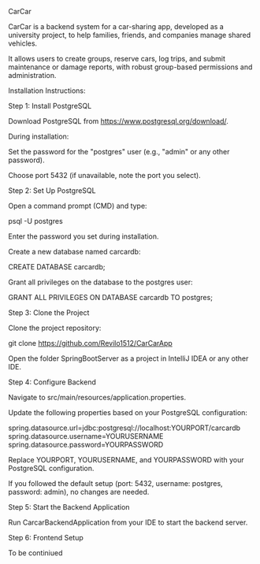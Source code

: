CarCar

CarCar is a backend system for a car-sharing app, developed as a university project, to help families, friends, and companies manage shared vehicles. 

It allows users to create groups, reserve cars, log trips, and submit maintenance or damage reports, with robust group-based permissions and administration.

Installation Instructions:

Step 1: Install PostgreSQL

Download PostgreSQL from https://www.postgresql.org/download/.

During installation:

Set the password for the "postgres" user (e.g., "admin" or any other password).

Choose port 5432 (if unavailable, note the port you select).

Step 2: Set Up PostgreSQL

Open a command prompt (CMD) and type:

psql -U postgres

Enter the password you set during installation.

Create a new database named carcardb:

CREATE DATABASE carcardb;

Grant all privileges on the database to the postgres user:

GRANT ALL PRIVILEGES ON DATABASE carcardb TO postgres;

Step 3: Clone the Project

Clone the project repository:

git clone https://github.com/Revilo1512/CarCarApp

Open the folder SpringBootServer as a project in IntelliJ IDEA or any other IDE.

Step 4: Configure Backend

Navigate to src/main/resources/application.properties.

Update the following properties based on your PostgreSQL configuration:

spring.datasource.url=jdbc:postgresql://localhost:YOURPORT/carcardb
spring.datasource.username=YOURUSERNAME
spring.datasource.password=YOURPASSWORD

Replace YOURPORT, YOURUSERNAME, and YOURPASSWORD with your PostgreSQL configuration.

If you followed the default setup (port: 5432, username: postgres, password: admin), no changes are needed.

Step 5: Start the Backend Application

Run CarcarBackendApplication from your IDE to start the backend server.

Step 6: Frontend Setup

To be continiued







